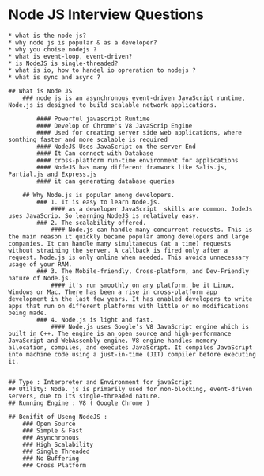 # Node JS Interview Questions

    * what is the node js?
    * why node js is popular & as a developer?
    * why you choise nodejs ?
    * what is event-loop, event-driven?
    * is NodeJS is single-threaded?
    * what is io, how to handel io opreration to nodejs ?
    * what is sync and async ?

    ## What is Node JS
        ### node js is an asynchronous event-driven JavaScript runtime, Node.js is designed to build scalable network applications.

            #### Powerful javascript Runtime
            #### Develop on Chrome's V8 JavaScrip Engine
            #### Used for creating server side web applications, where somthing faster and more scalable is required
            #### NodeJS Uses JavaScript on the server End
            #### It Can connect with Database
            #### cross-platform run-time environment for applications
            #### NodeJS has many different framwork like Salis.js, Partial.js and Express.js
            #### it can generating database queries
        
        ## Why Node.js is popular among developers.
            ### 1. It is easy to learn Node.js.
                #### as a developer JavaScript  skills are common. JodeJs uses JavaScrip. So learning NodeJS is relatively easy.
            ### 2. The scalability offered.
                #### Node.js can handle many concurrent requests. This is the main reason it quickly became popular among developers and large companies. It can handle many simultaneous (at a time) requests without straining the server. A callback is fired only after a request. Node.js is only online when needed. This avoids unnecessary usage of your RAM.
            ### 3. The Mobile-friendly, Cross-platform, and Dev-Friendly nature of Node.js.
                #### it's run smoothly on any platform, be it Linux, Windows or Mac. There has been a rise in cross-platform app development in the last few years. It has enabled developers to write apps that run on different platforms with little or no modifications being made.
            ### 4. Node.js is light and fast.
                #### Node.js uses Google’s V8 JavaScript engine which is built in C++. The engine is an open source and high-performance JavaScript and WebAssembly engine. V8 engine handles memory allocation, compiles, and executes JavaScript. It compiles JavaScript into machine code using a just-in-time (JIT) compiler before executing it.


    ## Type : Interpreter and Environment for javaScript
    ## Utility: Node. js is primarily used for non-blocking, event-driven servers, due to its single-threaded nature.
    ## Running Engine : V8 ( Google Chrome )

    ## Benifit of Useng NodeJS : 
        ### Open Source
        ### Simple & Fast
        ### Asynchronous
        ### High Scalability
        ### Single Threaded
        ### No Buffering
        ### Cross Platform
        